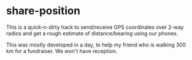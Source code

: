 # share-position
This is a quick-n-dirty hack to send/receive GPS coordinates over
2-way radios and get a rough estimate of distance/bearing using our 
phones.

This was mostly developed in a day, to help my friend who is walking
300 km for a fundraiser. We won't have reception.
